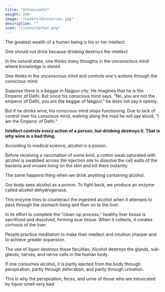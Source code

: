```yaml
---
title: "Intoxicants"
weight: 200
image: "/covers/discourses.jpg"
description: ""
icon: "/icons/sarkar.png"
---
```



The greatest wealth of a human being is his or her intellect. 

One should not drink because drinking destroys the intellect. 

In the natural state, one thinks many thoughts in the unconscious mind where knowledge is stored. 

One thinks in the unconscious mind and controls one's actions through the conscious mind.

Suppose there is a beggar in Nagpur city. He imagines that he is the Emperor of Delhi. But since his conscious mind says, “No, you are not the emperor of Delhi, you are the beggar of Nagpur,” he does not say it openly. 

But if he drinks wine, his conscious mind stops functioning. Due to lack of control over his conscious mind, walking along the road he will say aloud, “I am the Emperor of Delhi.”


**Intellect controls every action of a person, but drinking destroys it. That is why wine is a bad thing.**

According to medical science, alcohol is a poison.  

Before receiving a vaccination of some kind, a cotton swab saturated with alcohol is swabbed across the injection site to dissolve the cell walls of the bacteria and viruses living on the skin and kill them instantly.
 
The same happens thing when we drink anything containing alcohol. 

Our body sees alcohol as a poison. To fight back, we produce an enzyme called alcohol dehydrogenase.  

This enzyme tries to counteract the ingested alcohol when it attempts to pass through the stomach lining and then on to the liver. 

In its effort to complete the "clean-up process," healthy liver tissue is sacrificed and dissolved, forming scar tissue. When it collects, it creates cirrhosis of the liver. 

<!-- the 12th leading of cause of death by disease in the country (Kevin Purdy, "What Alcohol Actually Does to Your Brain and Body"). -->
 
People practice meditation to make their intellect and intuition sharper and to achieve greater expansion. 

The use of liquor destroys these faculties. Alcohol destroys the glands, sub-glands, nerves, and nerve cells in the human body. 

If one consumes alcohol, it is partly ejected from the body through perspiration, partly through defecation, and partly through urination.  

This is why the perspiration, feces, and urine of those who are intoxicated by liquor smell very bad.
